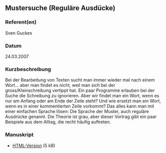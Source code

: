 
 
## Mustersuche (Reguläre Ausdücke)


### Referent(en)
 Sven Guckes

### Datum
 24.03.2007

### Kurzbeschreibung
 Bei der Bearbeitung von Texten sucht man immer wieder mal nach einem Wort... aber man findet es nicht, weil man sich bei der gross/Kleinschreibung vertippt hat. Ein paar Programme erlauben bei der Suche die Schreibung zu ignorieren. Aber wir findet man ein Wort, wenn es nur am Anfang oder am Ende der Zeile steht? Und wie ersetzt man ein Wort, wenn es in einer kommentierten Zeile vorkommt? Das alles kann man mit einer einfachen Sprache lösen: Die Sprache der Muster, auch reguläre Ausdrücke genannt. Die Theorie ist grau, aber dieser Vortrag gibt ein paar Beispiele aus dem Alltag, die recht häufig auftreten. 

### Manuskript

          
* [HTML-Version](/download/Vortraege/Mustersuche.html) (5 kB)
                 
      
  

